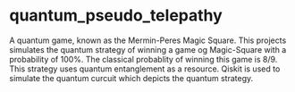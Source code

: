 # quantum_pseudo_telepathy
A quantum game, known as the Mermin-Peres Magic Square. 
This projects simulates the quantum strategy of winning a game og Magic-Square with a probability of 100%. The classical probablity of winning this game is 8/9.
This strategy uses quantum entanglement as a resource.
Qiskit is used to simulate the quantum curcuit which depicts the quantum strategy.
